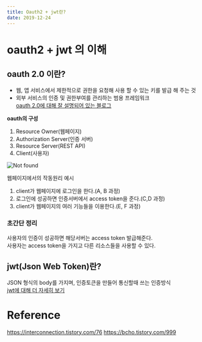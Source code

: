 ```yaml
---
title: Oauth2 + jwt란?
date: 2019-12-24
---
```


# oauth2 + jwt 의 이해

## oauth 2.0 이란?
- 웹, 앱 서비스에서 제한적으로 권한을 요청해 사용 할 수 있는 키를 발급 해 주는 것
- 외부 서비스의 인증 및 권한부여를 관리하는 범용 프레임워크  
[oauth 2.0에 대해 잘 설명되어 있는 블로그]
  
**oauth의 구성**
1) Resource Owner(웹페이지)  
2) Authorization Server(인증 서버)  
3) Resource Server(REST API)  
4) Client(사용자)  

![Not found](https://t1.daumcdn.net/cfile/tistory/25238637583547EC0A "oauth flow")

웹페이지에서의 작동원리 예시  
1. client가 웹페이지에 로그인을 한다.(A, B 과정)  
2. 로그인에 성공하면 인증서버에서 access token을 준다.(C,D 과정)
3. client가 웹페이지의 여러 기능들을 이용한다.(E, F 과정)

### 초간단 정리
사용자의 인증이 성공하면 해당서버는 access token 발급해준다.  
사용자는 access token을 가지고 다른 리소스들을 사용할 수 있다.  

## jwt(Json Web Token)란?

JSON 형식의 body를 가지며, 인증토큰을 만들어 통신할때 쓰는 인증방식    
[jwt에 대해 더 자세히 보기]

# Reference
<https://interconnection.tistory.com/76>
<https://bcho.tistory.com/999>

[oauth 2.0에 대해 잘 설명되어 있는 블로그]: https://interconnection.tistory.com/76
[jwt에 대해 더 자세히 보기]: https://bcho.tistory.com/999
